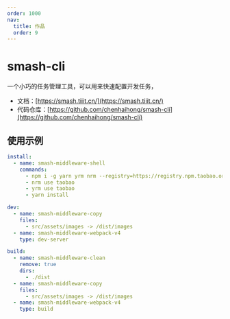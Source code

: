 ```yaml
---
order: 1000
nav:
  title: 作品
  order: 9
---
```


# smash-cli

一个小巧的任务管理工具，可以用来快速配置开发任务，

- 文档：[https://smash.tiiit.cn/](https://smash.tiiit.cn/)
- 代码仓库：[https://github.com/chenhaihong/smash-cli](https://github.com/chenhaihong/smash-cli)

## 使用示例

```yaml
install:
  - name: smash-middleware-shell
    commands:
      - npm i -g yarn yrm nrm --registry=https://registry.npm.taobao.org
      - nrm use taobao
      - yrm use taobao
      - yarn install

dev:
  - name: smash-middleware-copy
    files:
      - src/assets/images -> /dist/images
  - name: smash-middleware-webpack-v4
    type: dev-server

build:
  - name: smash-middleware-clean
    remove: true
    dirs:
      - ./dist
  - name: smash-middleware-copy
    files:
      - src/assets/images -> /dist/images
  - name: smash-middleware-webpack-v4
    type: build
```
